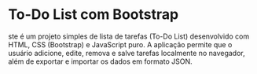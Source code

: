 # To-Do List com Bootstrap

ste é um projeto simples de lista de tarefas (To-Do List) desenvolvido com HTML, CSS (Bootstrap) e JavaScript puro. A aplicação permite que o usuário adicione, edite, remova e salve tarefas localmente no navegador, além de exportar e importar os dados em formato JSON.
